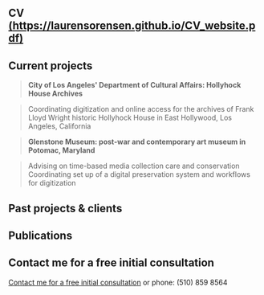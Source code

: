 ## CV [(https://laurensorensen.github.io/CV_website.pdf)](https://laurensorensen.github.io/CV_website.pdf)

## Current projects
> **City of Los Angeles' Department of Cultural Affairs: Hollyhock House Archives**

> Coordinating digitization and online access for the archives of Frank Lloyd Wright historic Hollyhock House in East Hollywood, Los
> Angeles, California

> **Glenstone Museum: post-war and contemporary art museum in Potomac, Maryland**

> Advising on time-based media collection care and conservation
> Coordinating set up of a digital preservation system and workflows for digitization

## Past projects & clients

## Publications

## Contact me for a free initial consultation
[Contact me for a free initial consultation](emailto:"lauren[dot]sorensen[at]gmail[dot]com]") or phone: (510) 859 8564

